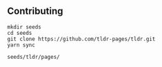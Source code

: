 

## Contributing

```
mkdir seeds
cd seeds
git clone https://github.com/tldr-pages/tldr.git
yarn sync
```

```
seeds/tldr/pages/
```